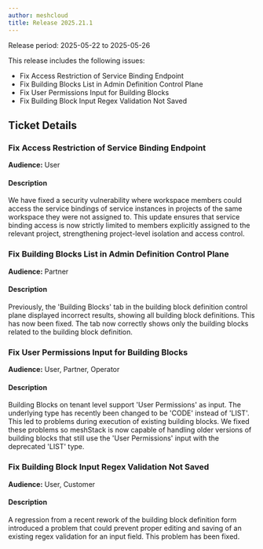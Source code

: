 ```yaml
---
author: meshcloud
title: Release 2025.21.1
---
```


Release period: 2025-05-22 to 2025-05-26

This release includes the following issues:
* Fix Access Restriction of Service Binding Endpoint
* Fix Building Blocks List in Admin Definition Control Plane
* Fix User Permissions Input for Building Blocks
* Fix Building Block Input Regex Validation Not Saved
<!--truncate-->

## Ticket Details
### Fix Access Restriction of Service Binding Endpoint
**Audience:** User<br>

#### Description
We have fixed a security vulnerability where workspace members 
could access the service bindings of service instances in 
projects of the same workspace they were not assigned to. 
This update ensures that service binding access is now strictly 
limited to members explicitly assigned to the relevant project, 
strengthening project-level isolation and access control.

### Fix Building Blocks List in Admin Definition Control Plane
**Audience:** Partner<br>

#### Description
Previously, the 'Building Blocks' tab in the building block definition control plane displayed incorrect results, showing all building block definitions. This has now been fixed. The tab now correctly shows only the building blocks related to the building block definition.

### Fix User Permissions Input for Building Blocks
**Audience:** User, Partner, Operator<br>

#### Description
Building Blocks on tenant level support 'User Permissions' as input.
The underlying type has recently been changed to be 'CODE' instead of 'LIST'.
This led to problems during execution of existing building blocks. 
We fixed these problems so meshStack is now capable of handling older versions
of building blocks that still use the 'User Permissions' input with the deprecated 'LIST' type.

### Fix Building Block Input Regex Validation Not Saved
**Audience:** User, Customer<br>

#### Description
A regression from a recent rework of the building block definition form introduced a problem 
that could prevent proper editing and saving of an existing regex validation for an input 
field. This problem has been fixed.

